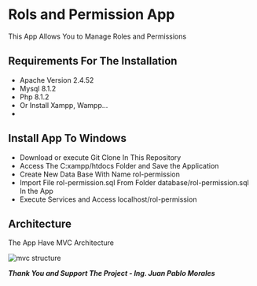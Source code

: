 # Rols and Permission App

This App Allows You to Manage Roles and Permissions

## Requirements For The Installation

 - Apache Version 2.4.52
 - Mysql 8.1.2
 - Php 8.1.2
 - Or Install Xampp, Wampp...
 - 
## Install App To Windows

 - Download or execute Git Clone In This Repository
 - Access The C:xampp/htdocs Folder and Save the Application
 - Create New Data Base With Name rol-permission
 - Import File rol-permission.sql From Folder database/rol-permission.sql In the App
 - Execute Services and Access localhost/rol-permission

## Architecture

The App Have MVC Architecture

![mvc structure](https://external-content.duckduckgo.com/iu/?u=https%3A%2F%2Fs3.amazonaws.com%2Fmedia-p.slid.es%2Fuploads%2F158334%2Fimages%2F2098746%2Fmvc_structure__Slides.png&f=1&nofb=1)

***Thank You and Support The Project - Ing. Juan Pablo Morales***
